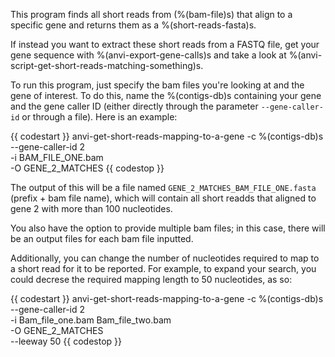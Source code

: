 This program finds all short reads from (%(bam-file)s) that align to a specific gene and returns them as a %(short-reads-fasta)s. 

If instead you want to extract these short reads from a FASTQ file, get your gene sequence with %(anvi-export-gene-calls)s and take a look at %(anvi-script-get-short-reads-matching-something)s. 

To run this program, just specify the bam files you're looking at and the gene of interest. To do this, name the %(contigs-db)s containing your gene and the gene caller ID (either directly through the parameter `--gene-caller-id` or through a file). Here is an example:

{{ codestart }}
anvi-get-short-reads-mapping-to-a-gene -c %(contigs-db)s \
                                       --gene-caller-id 2 \
                                       -i BAM_FILE_ONE.bam \
                                       -O GENE_2_MATCHES 
{{ codestop }}

The output of this will be a file named `GENE_2_MATCHES_BAM_FILE_ONE.fasta` (prefix + bam file name), which will contain all short readds that aligned to gene 2 with more than 100 nucleotides. 

You also have the option to provide multiple bam files; in this case, there will be an output files for each bam file inputted. 

Additionally, you can change the number of nucleotides required to map to a short read for it to be reported. For example, to expand your search, you could decrese the required mapping length to 50 nucleotides, as so:

{{ codestart }}
anvi-get-short-reads-mapping-to-a-gene -c %(contigs-db)s \
                                       --gene-caller-id 2 \
                                       -i Bam_file_one.bam Bam_file_two.bam \
                                       -O GENE_2_MATCHES \
                                       --leeway 50 
{{ codestop }}
